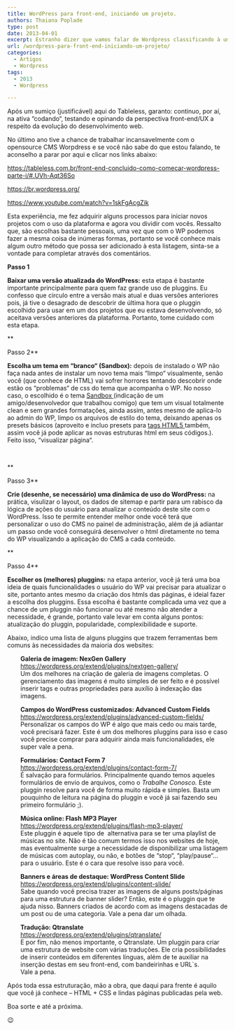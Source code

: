 ```yaml
---
title: WordPress para front-end, iniciando um projeto.
authors: Thaiana Poplade
type: post
date: 2013-04-01
excerpt: Estranho dizer que vamos falar de Wordpress classificando à um grupo específico, mas se o seu negócio é “html’s“, “css’s“ e algumas arriscadas em “jquery’s“ e “javascript’s“, você vai entender do que estou falando.
url: /wordpress-para-front-end-iniciando-um-projeto/
categories:
  - Artigos
  - Wordpress
tags:
  - 2013
  - Wordpress

---
```

Após um sumiço (justificável) aqui do Tableless, garanto: continuo, por aí, na ativa “codando“, testando e opinando da perspectiva front-end/UX a respeito da evolução do desenvolvimento web.
  
No último ano tive a chance de trabalhar incansavelmente com o opensource CMS Worpdress e se você não sabe do que estou falando, te aconselho a parar por aqui e clicar nos links abaixo:

<a href="https://tableless.com.br/front-end-concluido-como-comecar-wordpress-parte-i" target="_blank">https://tableless.com.br/front-end-concluido-como-comecar-wordpress-parte-i/#.UVh-Aqt36So</a>

<a href="https://br.wordpress.org/" target="_blank">https://br.wordpress.org/</a>

<a href="https://www.youtube.com/watch?v=1skFgAcgZik" target="_blank">https://www.youtube.com/watch?v=1skFgAcgZik</a>

Esta experiência, me fez adquirir alguns processos para iniciar novos projetos com o uso da plataforma e agora vou dividir com vocês. Ressalto que, são escolhas bastante pessoais, uma vez que com o WP podemos fazer a mesma coisa de inúmeras formas, portanto se você conhece mais algum outro método que possa ser adicionado à esta listagem, sinta-se a vontade para completar através dos comentários.

**Passo 1**

**Baixar uma versão atualizada do WordPress:** esta etapa é bastante importante principalmente para quem faz grande uso de pluggins. Eu confesso que circulo entre a versão mais atual e duas versões anteriores pois, já tive o desagrado de descobrir de última hora que o pluggin escolhido para usar em um dos projetos que eu estava desenvolvendo, só aceitava versões anteriores da plataforma. Portanto, tome cuidado com esta etapa.

**
  
Passo 2**

**Escolha um tema em “branco“ (Sandbox):** depois de instalado o WP não faça nada antes de instalar um novo tema mais “limpo“ visualmente, senão você (que conhece de HTML) vai sofrer horrores tentando descobrir onde estão os “problemas“ de css do tema que acompanha o WP. No nosso caso, o escolhido é o tema <a title="Sandbox" href="https://wordpress.org/extend/themes/sandbox" target="_blank">Sandbox </a>(indicação de um amigo/desenvolvedor que trabalhou comigo) que tem um visual totalmente clean e sem grandes formatações, ainda assim, antes mesmo de aplica-lo ao admin do WP, limpo os arquivos de estilo do tema, deixando apenas os presets básicos (aproveito e incluo presets para <a title="Tableless - Html5 e os novos atributos." href="https://tableless.com.br/html-5-novos-elementos-e-atributos/#.UViPXqt36So" target="_blank">tags HTML5 </a>também, assim você já pode aplicar as novas estruturas html em seus códigos.). Feito isso, “visualizar página“.

&nbsp;

**
  
Passo 3**

**Crie (desenhe, se necessário) uma dinâmica de uso do WordPress:** na prática, visulizar o layout, os dados de sitemap e partir para um rabisco da lógica de ações do usuário para atualizar o conteúdo deste site com o WordPress. Isso te permite entender melhor onde você terá que personalizar o uso do CMS no painel de administração, além de já adiantar um passo onde você conseguirá desenvolver o html diretamente no tema do WP visualizando a aplicação do CMS a cada conteúdo.

**
  
Passo 4**

**Escolher os (melhores) pluggins:** na etapa anterior, você já terá uma boa ideia de quais funcionalidades o usuário do WP vai precisar para atualizar o site, portanto antes mesmo da criação dos htmls das páginas, é ideial fazer a escolha dos pluggins. Essa escolha é bastante complicada uma vez que a chance de um pluggin não funcionar ou até mesmo não atender a necessidade, é grande, portanto vale levar em conta alguns pontos: atualização do pluggin, popularidade, complexibilidade e suporte.
  
Abaixo, indico uma lista de alguns pluggins que trazem ferramentas bem comuns às necessidades da maioria dos websites:

<p style="padding-left: 30px">
  <b>Galeria de imagem: NexGen Gallery<br /> </b><a href="https://wordpress.org/extend/plugins/nextgen-gallery/">https://wordpress.org/extend/plugins/nextgen-gallery/</a><br /> Um dos melhores na criação de galeria de imagens completas. O gerenciamento das imagens é muito simples de ser feito e é possível inserir tags e outras propriedades para auxílio à indexação das imagens.
</p>

<p style="padding-left: 30px">
  <b>Campos do WordPress customizados: Advanced Custom Fields</b><br /> <a href="https://wordpress.org/extend/plugins/advanced-custom-fields/">https://wordpress.org/extend/plugins/advanced-custom-fields/</a><br /> Personalizar os campos do WP é algo que mais cedo ou mais tarde, você precisará fazer. Este é um dos melhores pluggins para isso e caso você precise comprar para adquirir ainda mais funcionalidades, ele super vale a pena.
</p>

<p style="padding-left: 30px">
  <b>Formulários: Contact Form 7</b><br /> <a href="https://wordpress.org/extend/plugins/contact-form-7/">https://wordpress.org/extend/plugins/contact-form-7/</a><br /> É salvação para formulários. Principalmente quando temos aqueles formulários de envio de arquivos, como o <i>Trabalhe Conosco. </i>Este pluggin resolve para você de forma muito rápida e simples. Basta um pouquinho de leitura na página do pluggin e você já sai fazendo seu primeiro formulário ;).
</p>

<p style="padding-left: 30px">
  <b>Música online: Flash MP3 Player</b><br /> <a href="https://wordpress.org/extend/plugins/flash-mp3-player/">https://wordpress.org/extend/plugins/flash-mp3-player/</a><br /> Este pluggin é aquele tipo de  alternativa para se ter uma playlist de músicas no site. Não é tão comum termos isso nos websites de hoje, mas eventualmente surge a necessidade de disponibilizar uma listagem de músicas com autoplay, ou não, e botões de “stop“, “play/pause“&#8230; para o usuário. Este é o cara que resolve isso para você.
</p>

<p style="padding-left: 30px">
  <b>Banners e áreas de destaque: WordPress Content Slide</b><br /> <a href="https://wordpress.org/extend/plugins/content-slide/">https://wordpress.org/extend/plugins/content-slide/</a><br /> Sabe quando você precisa trazer as imagens de alguns posts/páginas para uma estrutura de banner slider? Então, este é o pluggin que te ajuda nisso. Banners criados de acordo com as imagens destacadas de um post ou de uma categoria. Vale a pena dar um olhada.
</p>

<p style="padding-left: 30px">
  <b>Tradução: Qtranslate</b><br /> <a href="https://wordpress.org/extend/plugins/qtranslate/">https://wordpress.org/extend/plugins/qtranslate/</a><br /> E por fim, não menos importante, o Qtranslate. Um pluggin para criar uma estrutura de website com várias traduções. Ele cria possibilidades de inserir conteúdos em diferentes línguas, além de te auxiliar na inserção destas em seu front-end, com bandeirinhas e URL`s.<br /> Vale a pena.
</p>

Após toda essa estruturação, mão a obra, que daqui para frente é aquilo que você já conhece – HTML + CSS e lindas páginas publicadas pela web.

Boa sorte e até a próxima.

😉

&nbsp;